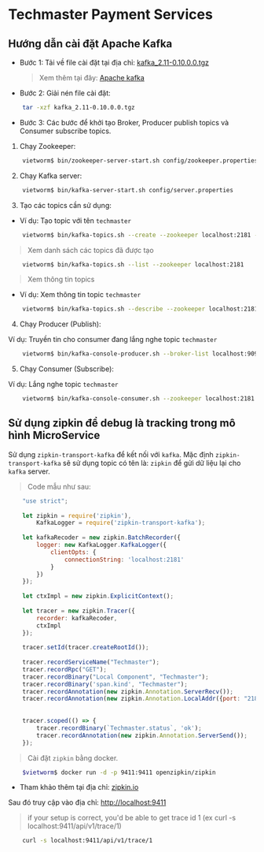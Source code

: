 # Techmaster Payment Services


## Hướng dẫn cài đặt Apache Kafka 

+ Bước 1: Tải về file cài đặt tại địa chỉ: [kafka_2.11-0.10.0.0.tgz](http://www-us.apache.org/dist/kafka/0.10.0.0/kafka_2.11-0.10.0.0.tgz)

    > Xem thêm tại đây: [Apache kafka](https://www.apache.org/dyn/closer.cgi?path=/kafka/0.10.0.0/kafka_2.11-0.10.0.0.tgz)

+ Bước 2: Giải nén file cài đặt:

```bash
    tar -xzf kafka_2.11-0.10.0.0.tgz
```

+ Bước 3: Các bước để khởi tạo Broker, Producer publish topics và Consumer subscribe topics.

1. Chạy Zookeeper:
```bash
    vietworm$ bin/zookeeper-server-start.sh config/zookeeper.properties
```

2. Chạy Kafka server: 
```bash
    vietworm$ bin/kafka-server-start.sh config/server.properties
```

3. Tạo các topics cần sử dụng:

+ Ví dụ: Tạo topic với tên `techmaster`
```bash
    vietworm$ bin/kafka-topics.sh --create --zookeeper localhost:2181 --replication-factor 1 --partitions 1 --topic techmaster
```

> Xem danh sách các topics đã được tạo
```bash
    vietworm$ bin/kafka-topics.sh --list --zookeeper localhost:2181
```

> Xem thông tin topics

+ Ví dụ: Xem thông tin topic `techmaster`
```bash
    vietworm$ bin/kafka-topics.sh --describe --zookeeper localhost:2181 --topic techmaster
```

4. Chạy Producer (Publish):

Ví dụ: Truyền tin cho consumer đang lắng nghe topic `techmaster`

```bash
    vietworm$ bin/kafka-console-producer.sh --broker-list localhost:9092 --topic techmaster
```
 
5. Chạy Consumer (Subscribe):

Ví dụ: Lắng nghe topic `techmaster`

```bash
    vietworm$ bin/kafka-console-consumer.sh --zookeeper localhost:2181 --topic techmaster
```

## Sử dụng zipkin để debug là tracking trong mô hình MicroService

Sử dụng `zipkin-transport-kafka` để kết nối với `kafka`. Mặc định `zipkin-transport-kafka` sẽ sử dụng topic có tên là: `zipkin` để gửi dữ liệu
lại cho `kafka` server.

> Code mẫu như sau:

```javascript
    "use strict";
    
    let zipkin = require('zipkin'),
        KafkaLogger = require('zipkin-transport-kafka');
    
    let kafkaRecoder = new zipkin.BatchRecorder({
        logger: new KafkaLogger.KafkaLogger({
            clientOpts: {
                connectionString: 'localhost:2181'
            }
        })
    });
    
    let ctxImpl = new zipkin.ExplicitContext();
    
    let tracer = new zipkin.Tracer({
        recorder: kafkaRecoder,
        ctxImpl
    });
    
    tracer.setId(tracer.createRootId());
    
    tracer.recordServiceName("Techmaster");
    tracer.recordRpc("GET");
    tracer.recordBinary("Local Component", "Techmaster");
    tracer.recordBinary('span.kind', "Techmaster");
    tracer.recordAnnotation(new zipkin.Annotation.ServerRecv());
    tracer.recordAnnotation(new zipkin.Annotation.LocalAddr({port: "2181"}));
    
    
    tracer.scoped(() => {
        tracer.recordBinary(`Techmaster.status`, 'ok');
        tracer.recordAnnotation(new zipkin.Annotation.ServerSend());
    });
```

> Cài đặt `zipkin` bằng docker.

```bash
    $vietworm$ docker run -d -p 9411:9411 openzipkin/zipkin
```

+ Tham khảo thêm tại địa chỉ: [zipkin.io](http://zipkin.io)

Sau đó truy cập vào địa chỉ: [http://localhost:9411](http://localhost:9411)

> if your setup is correct, you'd be able to get trace id 1 (ex curl -s localhost:9411/api/v1/trace/1)

```bash
    curl -s localhost:9411/api/v1/trace/1
```

